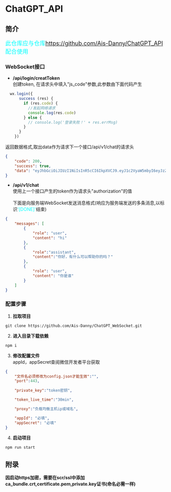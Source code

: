 # <b>ChatGPT_API</b>

## <b>简介</b>
<font color = #00FFFF size=4 >此仓库应与仓库<a>https://github.com/Ais-Danny/ChatGPT_API</a>配合使用</font>
### <b>WebSocket接口</b>
- <b>/api/login/creatToken</b><br>
创建token, 在请求头中填入"js_code"参数,此参数由下面代码产生
```javascript
  wx.login({
      success (res) {
        if (res.code) {
          //发起网络请求
          console.log(res.code)
        } else {
          // console.log('登录失败！' + res.errMsg)
        }
      }
    })
```
    
返回数据格式,取出data作为请求下一个接口/api/v1/chat的请求头
```json
{
    "code": 200,
    "success": true,
    "data": "eyJhbGciOiJIUzI1NiIsInR5cCI6IkpXVCJ9.eyJ1c2VyaW5mbyI6eyJzZXNzaW9uX2tleSI6IkVaTXZiVTc5TU42RXMxZldCQTVNSGc9PSIsIm9wZW5pZCI6Im9rQmM3NHhKM1g2MGRUX3BJbU1NOHZhV1R0NWcifSwiaWF0IjoxNjgyOTE1NDEzLCJleHAiOjE2ODI5MTcyMTN9.cARM2BU1tcVqtCHqgo9SEOQ7TnFDqH1KiSdH00rsr78"
}
```

- <b> /api/v1/chat</b><br>
使用上一个接口产生的token作为请求头"authorization"的值
<br><br>
下面是向服务端WebSocket发送消息格式(响应为服务端发送的多条消息,以标识<font color = #00FFFF>'[DONE]'</font>结束)
```json
{
    "messages": [
        {
            "role": "user",
            "content": "hi"
        },
        {
            "role":"assistant",
            "content":"你好，有什么可以帮助你的吗？"
        },
        {
            "role": "user",
            "content": "你是谁"
        }
    ]
}
```
### <b>配置步骤
1. 拉取项目</b>

```shell
git clone https://github.com/Ais-Danny/ChatGPT_WebSocket.git
```
2. <b> 进入目录下载依赖</b>
```shell
npm i
```
3. <b>修改配置文件</b><br>
appId，appSecret查阅微信开发者平台获取
```json
{
    "文件名必须修改为config.json才能生效":"",
    "port":443,
    
    "private_key":"token密钥",

    "token_live_time":"30min",

    "proxy":"负载均衡主机ip或域名",

    "appId": "必填",
    "appSecret": "必填"
}
```
4. <b>启动项目</b>
```shell
npm run start
```

## <b>附录</b>

<b>因启动https加密，需要在scr/ssl中添加ca_bundle.crt,certificate.pem,private.key证书(命名必需一样)</b>